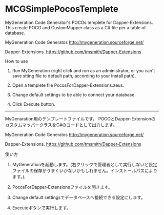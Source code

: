 MCGSimplePocosTemplete
======================

MyGeneration Code Generator's POCOs templete for Dapper-Extensions.
This create POCO and CustomMapper class as a C# file per a table of database.

MyGeneration Code Generatos
http://mygeneration.sourceforge.net/

Dapper-Extensions.
https://github.com/tmsmith/Dapper-Extensions

How to use

1. Run MyGeneration (right click and run as an administrator, or you can't save stting file to default path, according to your install path).

2. Open a templete file PocosForDapper-Extensions.zeus.

3. Change default settings to be able to connect your database.

4. Click Execute button.

-----

MyGenaration用のテンプレートファイルです。
POCOとDapper-ExtensionのカスタムマッパークラスをC#のコードとして出力します。

MyGeneration Code Generatos
http://mygeneration.sourceforge.net/

Dapper-Extensions.
https://github.com/tmsmith/Dapper-Extensions

使い方

1. MyGenerationを起動します。(右クリックで管理者として実行しないと設定ファイルの保存がうまくいかないかもしれません。インストールパスによります。).

2. PocosForDapper-Extensionsファイルを開きます。

3. Change default settingsでデータベースへ接続できる設定にします。

4. Executeボタンで実行します。
